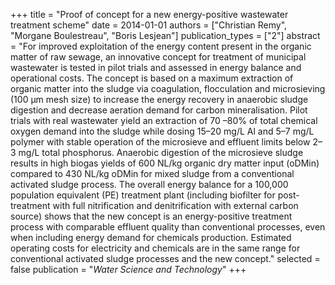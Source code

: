 +++
title = "Proof of concept for a new energy-positive wastewater treatment scheme"
date = 2014-01-01
authors = ["Christian Remy", "Morgane Boulestreau", "Boris Lesjean"]
publication_types = ["2"]
abstract = "For improved exploitation of the energy content present in the organic matter of raw sewage, an innovative concept for treatment of municipal wastewater is tested in pilot trials and assessed in energy balance and operational costs. The concept is based on a maximum extraction of organic matter into the sludge via coagulation, flocculation and microsieving (100  μm mesh size) to increase   the energy recovery in anaerobic sludge digestion and decrease aeration demand for carbon   mineralisation. Pilot trials with real wastewater yield an extraction of 70 –80% of total chemical oxygen demand into the sludge while dosing 15–20 mg/L Al and 5–7 mg/L polymer with stable operation of the microsieve and effluent limits below 2–3 mg/L total phosphorus. Anaerobic digestion of the microsieve sludge results in high biogas yields of 600 NL/kg organic dry matter input (oDMin) compared to 430 NL/kg oDMin for mixed sludge from a conventional activated sludge process. The overall energy balance for a 100,000 population equivalent (PE) treatment plant (including biofilter for post-treatment with full nitrification and denitrification with external carbon source) shows that the new concept is an energy-positive treatment process with comparable effluent quality than conventional processes, even when including energy demand for chemicals production. Estimated operating costs for electricity and chemicals are in the same range for conventional activated sludge processes and the new concept."
selected = false
publication = "*Water Science and Technology*"
+++

